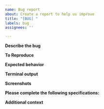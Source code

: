 ```yaml
---
name: Bug report
about: Create a report to help us improve
title: "[BUG] "
labels: bug
assignees: ''

---
```


**Describe the bug**
<!-- A clear and concise description of what the bug is. -->


**To Reproduce**
<!-- Steps to reproduce the behavior: What command did you run that caused the bug? -->


**Expected behavior**
<!-- A clear and concise description of what you expected to happen. -->


**Terminal output**
<!-- What stdout shows you?-->


**Screenshots**
<!-- If applicable, add screenshots to help explain your problem. -->


**Please complete the following specifications:**
<!--
 - Operating system and Distribution: [e.g. Debian Bullseye (11) - $ lsb_release -sc]
 - Shell and its Version [e.g. BASH 5.1 - $ echo $SHELL]
 - Last git commit [e.g. 2ca0ed0220a0bcce05d67c13690eac68e07398ff - $ git log -1] -->


**Additional context**
<!-- Add any other context about the problem here. -->

